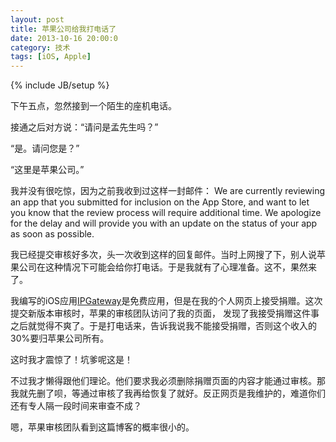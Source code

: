 ```yaml
---
layout: post
title: 苹果公司给我打电话了
date: 2013-10-16 20:00:0
category: 技术
tags: [iOS, Apple]
---
```

{% include JB/setup %}

下午五点，忽然接到一个陌生的座机电话。

接通之后对方说：“请问是孟先生吗？”

“是。请问您是？”

“这里是苹果公司。”

<!--more-->
我并没有很吃惊，因为之前我收到过这样一封邮件：
    We are currently reviewing an app that you submitted for inclusion on the App Store, and want to let you know that the review process will require additional time. We apologize for the delay and will provide you with an update on the status of your app as soon as possible.

我已经提交审核好多次，头一次收到这样的回复邮件。当时上网搜了下，别人说苹果公司在这种情况下可能会给你打电话。于是我就有了心理准备。这不，果然来了。

我编写的iOS应用[IPGateway](http://www.shengbin.me/apps/ipgateway)是免费应用，但是在我的个人网页上接受捐赠。这次提交新版本审核时，苹果的审核团队访问了我的页面，
发现了我接受捐赠这件事之后就觉得不爽了。于是打电话来，告诉我说我不能接受捐赠，否则这个收入的30%要归苹果公司所有。

这时我才震惊了！坑爹呢这是！

不过我才懒得跟他们理论。他们要求我必须删除捐赠页面的内容才能通过审核。那我就先删了呗，等通过审核了我再给恢复了就好。反正网页是我维护的，难道你们还有专人隔一段时间来审查不成？

嗯，苹果审核团队看到这篇博客的概率很小的。